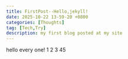 ```yaml
---
title: FirstPost--Hello,jekyll!
date: 2025-10-22 13-59-20 +0800
categories: [Thoughts]
tag: [Tech,Try]
description: my first blog posted at my site
---
```


hello every one!
1
2
3
45
